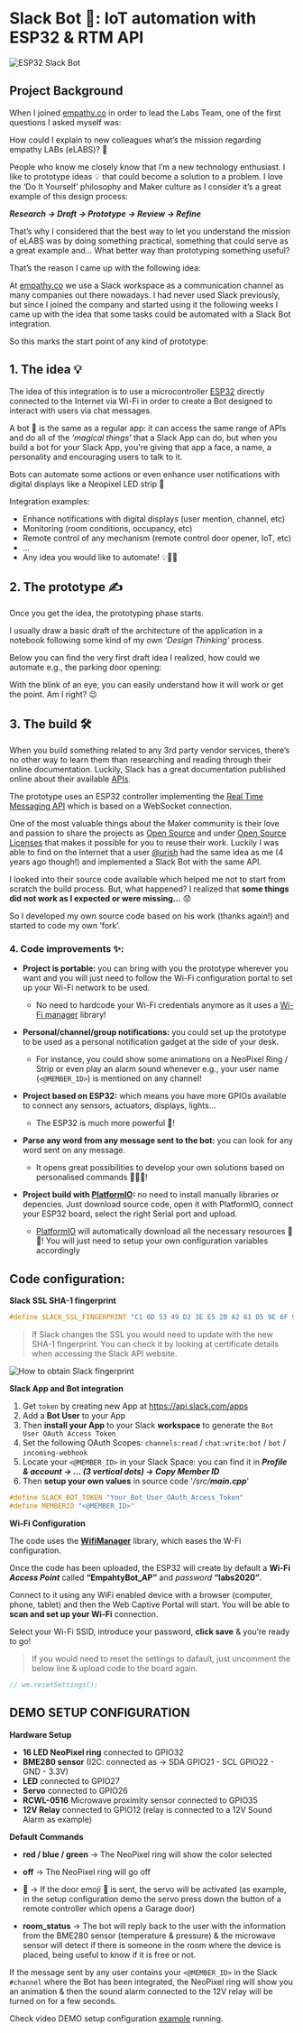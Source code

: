 # Slack Bot 🤖: IoT automation with ESP32 & RTM API

![ESP32 Slack Bot](/img/Slack_bot.png)

## Project Background

When I joined [empathy.co](https://www.empathy.co/) in order to lead the Labs Team, one of the first questions I asked myself was: 

How could I explain to new colleagues what’s the mission regarding empathy LABs (eLABS)? 🤔

People who know me closely know that I’m a new technology enthusiast. I like to prototype ideas 💡 that could become a solution to a problem. I love the ‘Do It Yourself’ philosophy and Maker culture as I consider it’s a great example of this design process: 

***Research → Draft → Prototype → Review → Refine***

That’s why I considered that the best way to let you understand the mission of eLABS was by doing something practical, something that could serve as a great example and... What better way than prototyping something useful?

That’s the reason I came up with the following idea:

At [empathy.co](https://www.empathy.co/) we use a Slack workspace as a communication channel as many companies out there nowadays. I had never used Slack previously, but since I joined the company and started using it the following weeks I came up with the idea that some tasks could be automated with a Slack Bot integration.

So this marks the start point of any kind of prototype: 

## 1. The idea 💡

The idea of this integration is to use a microcontroller [ESP32](https://www.espressif.com/en/products/devkits/esp32-devkitc/overview) directly connected to the Internet via Wi-Fi in order to create a Bot designed to interact with users via chat messages. 

A bot 🤖 is the same as a regular app: it can access the same range of APIs and do all of the *‘magical things’* that a Slack App can do, but when you build a bot for your Slack App, you're giving that app a face, a name, a personality and encouraging users to talk to it.

Bots can automate some actions or even enhance user notifications with digital displays like a Neopixel LED strip 🌈

Integration examples:

* Enhance notifications with digital displays (user mention, channel, etc)
* Monitoring (room conditions, occupancy, etc)
* Remote control of any mechanism (remote control door opener, IoT, etc)
* ...
* Any idea you would like to automate! 💡🤔💭

## 2. The prototype ✍️

Once you get the idea, the prototyping phase starts. 

I usually draw a basic draft of the architecture of the application in a notebook following some kind of my own *‘Design Thinking’* process.

Below you can find the very first draft idea I realized, how could we automate e.g., the parking door opening:

With the blink of an eye, you can easily understand how it will work or get the point. Am I right? 😉

## 3. The build 🛠️

When you build something related to any 3rd party vendor services, there’s no other way to learn them than researching and reading through their online documentation. Luckily, Slack has a great documentation published online about their available [APIs](https://api.slack.com/start).

The prototype uses an ESP32 controller implementing the [Real Time Messaging API](https://api.slack.com/rtm) which is based on a WebSocket connection.

One of the most valuable things about the Maker community is their love and passion to share the projects as [Open Source](https://opensource.com/resources/what-open-source) and under [Open Source Licenses](https://opensource.org/licenses) that makes it possible for you to reuse their work. Luckily I was able to find on the Internet that a user [@urish](https://github.com/urish) had the same idea as me (4 years ago though!) and implemented a Slack Bot with the same API.

I looked into their source code available which helped me not to start from scratch the build process. But, what happened? I realized that **some things did not work as I expected or were missing…** 😟

So I developed my own source code based on his work (thanks again!) and started to code my own ‘fork’.

### 4. Code improvements ✨:

- **Project is portable:** you can bring with you the prototype wherever you want and you will just need to follow the Wi-Fi configuration portal to set up your Wi-Fi network to be used.

    - No need to hardcode your Wi-Fi credentials anymore as it uses a [Wi-Fi manager](https://github.com/tzapu/WiFiManager) library!

- **Personal/channel/group notifications:** you could set up the prototype to be used as a personal notification gadget at the side of your desk. 

    - For instance, you could show some animations on a NeoPixel Ring / Strip or even play an alarm sound whenever e.g., your user name (```<@MEMBER_ID>```) is mentioned on any channel!

- **Project based on ESP32:** which means you have more GPIOs available to connect any sensors, actuators, displays, lights...

    - The ESP32 is much more powerful 💪!

- **Parse any word from any message sent to the bot:** you can look for any word sent on any message. 

    - It opens great possibilities to develop your own solutions based on personalised commands 🤔💡💭!

- **Project build with [PlatformIO](https://platformio.org/):** no need to install manually libraries or depencies. Just download source code, open it with PlatformIO, connect your ESP32 board, select the right Serial port and upload.

    - [PlatformIO](https://docs.platformio.org/en/latest/integration/ide/vscode.html#installation) will automatically download all the necessary resources 🎩✨! You will just need to setup your own configuration variables accordingly


## Code configuration:

**Slack SSL SHA-1 fingerprint**

```cpp
#define SLACK_SSL_FINGERPRINT "C1 0D 53 49 D2 3E E5 2B A2 61 D5 9E 6F 99 0D 3D FD 8B B2 B3"
```
> If Slack changes the SSL you would need to update with the new SHA-1 fingerprint.
You can check it by looking at certificate details when accessing the Slack API website.

![How to obtain Slack fingerprint](/img/Slack_fingerprint.png)

**Slack App and Bot integration**

1) Get ```token``` by creating new App at https://api.slack.com/apps
2) Add a **Bot User** to your App
3) Then **install your App** to your Slack **workspace** to generate the ```Bot User OAuth Access Token```
4) Set the following OAuth Scopes: ```channels:read``` / ```chat:write:bot``` / ```bot``` / ```incoming-webhook```
5) Locate your ```<@MEMBER_ID>``` in your Slack Space: you can find it in ***Profile & account -> ... (3 vertical dots) -> Copy Member ID***
6) Then **setup your own values** in source code '*/src/**main.cpp***'

```cpp
#define SLACK_BOT_TOKEN "Your_Bot_User_OAuth_Access_Token"
#define MEMBERID "<@MEMBER_ID>"
```
**Wi-Fi Configuration**

The code uses the **[WifiManager](https://github.com/tzapu/WiFiManager)** library, which eases the W-Fi configuration.

Once the code has been uploaded, the ESP32 will create by default a **Wi-Fi *Access Point*** called **“EmpahtyBot_AP”** and *password* **“labs2020”**.

Connect to it using any WiFi enabled device with a browser (computer, phone, tablet) and then the Web Captive Portal will start. You will be able to **scan and set up your Wi-Fi** connection.

Select your Wi-Fi SSID, introduce your password, **click save** & you’re ready to go!

> If you would need to reset the settings to dafault, just uncomment the below line & upload code to the board again.
```c++
// wm.resetSettings();
```

## DEMO SETUP CONFIGURATION

**Hardware Setup**

- **16 LED NeoPixel ring** connected to GPIO32
- **BME280 sensor** (I2C: connected as → SDA GPIO21 - SCL GPIO22 - GND - 3.3V)
- **LED** connected to GPIO27
- **Servo** connected to GPIO26
- **RCWL-0516** Microwave proximity sensor connected to GPIO35
- **12V Relay** connected to GPIO12 (relay is connected to a 12V Sound Alarm as example)

**Default Commands**

- **red / blue / green** →  The NeoPixel ring will show the color selected

- **off** →  The NeoPixel ring will go off

- **:door:** →  If the door emoji 🚪 is sent, the servo will be activated (as example, in the setup configuration demo the servo press down the button of a remote controller which opens a Garage door)

 - **room_status** → The bot will reply back to the user with the information from the BME280 sensor (temperature & pressure) & the microwave sensor will detect if there is someone in the room where the device is placed, being useful to know if it is free or not.

If the message sent by any user contains your ```<@MEMBER_ID>``` in the Slack ```#channel``` where the Bot has been integrated, the NeoPixel ring will show you an animation & then the sound alarm connected to the 12V relay will be turned on for a few seconds.

Check video DEMO setup configuration [example](https://twitter.com/AlexCorvis84/status/1251226999315738626?s=20) running.
